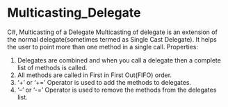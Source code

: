 # Multicasting_Delegate
C#, Multicasting of a Delegate
Multicasting of delegate is an extension of the normal delegate(sometimes termed as Single Cast Delegate). It helps the user to point more than one method in a single call.
Properties: 
  1) Delegates are combined and when you call a delegate then a complete list of methods is called.
  2) All methods are called in First in First Out(FIFO) order.
  3) ‘+’ or ‘+=’ Operator is used to add the methods to delegates.
  4) ‘–’ or ‘-=’ Operator is used to remove the methods from the delegates list.
